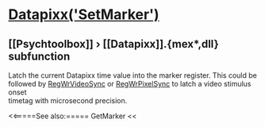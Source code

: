 # [Datapixx('SetMarker')](Datapixx-SetMarker) 
## [[Psychtoolbox]] &#8250; [[Datapixx]].{mex*,dll} subfunction


Latch the current Datapixx time value into the marker register. This could be  
followed by [RegWrVideoSync](RegWrVideoSync) or [RegWrPixelSync](RegWrPixelSync) to latch a video stimulus onset  
timetag with microsecond precision.  
  


<<=====See also:=====
GetMarker
<<